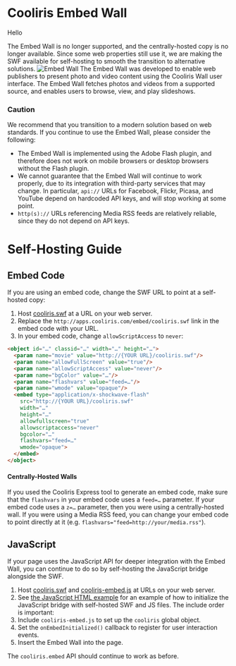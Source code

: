 Cooliris Embed Wall
==========

Hello

The Embed Wall is no longer supported, and the centrally-hosted copy is no longer available. Since some web properties still use it, we are making the SWF available for self-hosting to smooth the transition to alternative solutions.
![Embed Wall](images/screenshot.jpg)
The Embed Wall was developed to enable web publishers to present photo and video content using the Cooliris Wall user interface. The Embed Wall fetches photos and videos from a supported source, and enables users to browse, view, and play slideshows.
### Caution

We recommend that you transition to a modern solution based on web standards. If you continue to use the Embed Wall, please consider the following:

* The Embed Wall is implemented using the Adobe Flash plugin, and therefore does not work on mobile browsers or desktop browsers without the Flash plugin.
* We cannot guarantee that the Embed Wall will continue to work properly, due to its integration with third-party services that may change. In particular, `api://` URLs for Facebook, Flickr, Picasa, and YouTube depend on hardcoded API keys, and will stop working at some point.
* `http(s)://` URLs referencing Media RSS feeds are relatively reliable, since they do not depend on API keys.

# Self-Hosting Guide

## Embed Code

If you are using an embed code, change the SWF URL to point at a self-hosted copy:

1. Host [cooliris.swf](cooliris.swf) at a URL on your web server.
2. Replace the `http://apps.cooliris.com/embed/cooliris.swf` link in the embed code with your URL.
3. In your embed code, change `allowScriptAccess` to `never`:
```html
<object id="…" classid="…" width="…" height="…">
  <param name="movie" value="http://{YOUR URL}/cooliris.swf"/>
  <param name="allowFullScreen" value="true"/>
  <param name="allowScriptAccess" value="never"/>
  <param name="bgColor" value="…"/>
  <param name="flashvars" value="feed=…"/>
  <param name="wmode" value="opaque"/>
  <embed type="application/x-shockwave-flash"
    src="http://{YOUR URL}/cooliris.swf"
    width="…"
    height="…"
    allowfullscreen="true"
    allowscriptaccess="never"
    bgcolor="…"
    flashvars="feed=…"
    wmode="opaque">
  </embed> 
</object> 
```

#### Centrally-Hosted Walls

If you used the Cooliris Express tool to generate an embed code, make sure that the `flashvars` in your embed code uses a `feed=…` parameter. If your embed code uses a `z=…` parameter, then you were using a centrally-hosted wall. If you were using a Media RSS feed, you can change your embed code to point directly at it (e.g. `flashvars="feed=http://your/media.rss"`).

## JavaScript

If your page uses the JavaScript API for deeper integration with the Embed Wall, you can continue to do so by self-hosting the JavaScript bridge alongside the SWF.

1. Host [cooliris.swf](cooliris.swf) and [cooliris-embed.js](js/cooliris-embed.js) at URLs on your web server.
2. See [the JavaScript HTML example](js/example.html) for an example of how to initialize the JavaScript bridge with self-hosted SWF and JS files. The include order is important:
  1. Include `cooliris-embed.js` to set up the `cooliris` global object.
  2. Set the `onEmbedInitialized()` callback to register for user interaction events.
  3. Insert the Embed Wall into the page.

The `cooliris.embed` API should continue to work as before.
